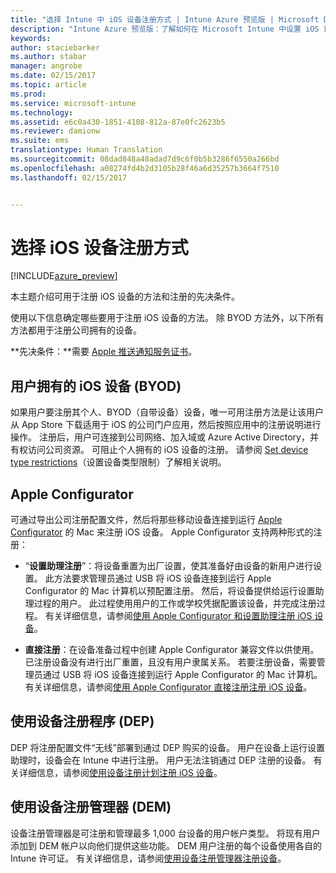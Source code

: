 ```yaml
---
title: "选择 Intune 中 iOS 设备注册方式 | Intune Azure 预览版 | Microsoft Docs"
description: "Intune Azure 预览版：了解如何在 Microsoft Intune 中设置 iOS 设备注册。"
keywords: 
author: staciebarker
ms.author: stabar
manager: angrobe
ms.date: 02/15/2017
ms.topic: article
ms.prod: 
ms.service: microsoft-intune
ms.technology: 
ms.assetid: e6c0a430-1851-4108-812a-87e0fc2623b5
ms.reviewer: damionw
ms.suite: ems
translationtype: Human Translation
ms.sourcegitcommit: 08dad848a48adad7d9c6f0b5b3286f6550a266bd
ms.openlocfilehash: a08274fd4b2d3105b28f46a6d35257b3664f7510
ms.lasthandoff: 02/15/2017


---
```


# <a name="choose-how-to-enroll-ios-devices"></a>选择 iOS 设备注册方式

[!INCLUDE[azure_preview](../includes/azure_preview.md)]

本主题介绍可用于注册 iOS 设备的方法和注册的先决条件。

使用以下信息确定哪些要用于注册 iOS 设备的方法。 除 BYOD 方法外，以下所有方法都用于注册公司拥有的设备。

**先决条件：**需要 [Apple 推送通知服务证书](get-an-apple-mdm-push-certificate.md)。

## <a name="user-owned-ios-devices-byod"></a>用户拥有的 iOS 设备 (BYOD)

如果用户要注册其个人、BYOD（自带设备）设备，唯一可用注册方法是让该用户从 App Store 下载适用于 iOS 的公司门户应用，然后按照应用中的注册说明进行操作。 注册后，用户可连接到公司网络、加入域或 Azure Active Directory，并有权访问公司资源。 可阻止个人拥有的 iOS 设备的注册。 请参阅 [Set device type restrictions](https://docs.microsoft.com/intune-azure/enroll-devices/set-enrollment-restrictions#set-device-type-restrictions)（设置设备类型限制）了解相关说明。

## <a name="apple-configurator"></a>Apple Configurator

可通过导出公司注册配置文件，然后将那些移动设备连接到运行 [Apple Configurator](http://go.microsoft.com/fwlink/?LinkId=518017) 的 Mac 来注册 iOS 设备。 Apple Configurator 支持两种形式的注册：

- “**设置助理注册**”：将设备重置为出厂设置，使其准备好由设备的新用户进行设置。 此方法要求管理员通过 USB 将 iOS 设备连接到运行 Apple Configurator 的 Mac 计算机以预配置注册。 然后，将设备提供给运行设置助理过程的用户。 此过程使用用户的工作或学校凭据配置该设备，并完成注册过程。 有关详细信息，请参阅[使用 Apple Configurator 和设置助理注册 iOS 设备](enroll-ios-devices-with-apple-configurator-and-setup-assistant.md)。

- **直接注册**：在设备准备过程中创建 Apple Configurator 兼容文件以供使用。 已注册设备没有进行出厂重置，且没有用户隶属关系。 若要注册设备，需要管理员通过 USB 将 iOS 设备连接到运行 Apple Configurator 的 Mac 计算机。 有关详细信息，请参阅[使用 Apple Configurator 直接注册注册 iOS 设备](enroll-ios-devices-with-apple-configurator-and-direct-enrollment.md)。

## <a name="use-the-device-enrollment-program-dep"></a>使用设备注册程序 (DEP)

DEP 将注册配置文件“无线”部署到通过 DEP 购买的设备。 用户在设备上运行设置助理时，设备会在 Intune 中进行注册。 用户无法注销通过 DEP 注册的设备。 有关详细信息，请参阅[使用设备注册计划注册 iOS 设备](enroll-ios-devices-using-device-enrollment-program.md)。

## <a name="use-the-device-enrollment-manager-dem"></a>使用设备注册管理器 (DEM)
设备注册管理器是可注册和管理最多 1,000 台设备的用户帐户类型。 将现有用户添加到 DEM 帐户以向他们提供这些功能。 DEM 用户注册的每个设备使用各自的 Intune 许可证。 有关详细信息，请参阅[使用设备注册管理器注册设备](enroll-devices-using-device-enrollment-manager.md)。

